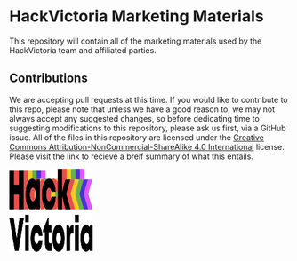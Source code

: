 # HackVictoria Marketing Materials

This repository will contain all of the marketing materials used by the HackVictoria team and affiliated parties. 

## Contributions

We are accepting pull requests at this time. If you would like to contribute to this repo, please note that unless we have a good reason to, we may not always accept any suggested changes, so before dedicating time to suggesting modifications to this repository, please ask us first, via a GitHub issue. All of the files in this repository are licensed under the [Creative Commons Attribution-NonCommercial-ShareAlike 4.0 International](https://tldrlegal.com/license/creative-commons-attribution-noncommercial-sharealike-4.0-international-(cc-by-nc-sa-4.0)) license. Please visit the link to recieve a breif summary of what this entails.

<img src="logos/logo-black.svg" width="150px" height="150px"> 
